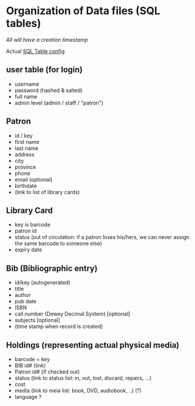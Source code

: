 # Organization of Data files (SQL tables)

_All will have a creation timestamp_

Actual [SQL Table config](SQL_Tables.md)

## user table (for login)
* username 
* password (hashed & salted)
* full name
* admin level (admin / staff / "patron")

## Patron
* id / key
* first name
* last name
* address
* city
* province
* phone
* email (optional)
* birthdate
* (link to list of library cards)

## Library Card
* key is barcode
* patron id
* status (out of circulation: if a patron loses his/hers, we can never assign the same barcode to someone else)
* expiry date

## Bib (Bibliographic entry)
* id/key (autogenerated)
* title 
* author
* pub date
* ISBN
* call number (Dewey Decimal System) [optional]
* subjects [optional]
* (time stamp when record is created)

## Holdings (representing actual physical media)
* barcode = key
* BIB id# (link)
* Patron id# (if checked out)
* status (link to status list: in, out, lost, discard, repairs, ...)
* cost
* media (link to meia list: book, DVD, audiobook, ..) (?)
* language ?
